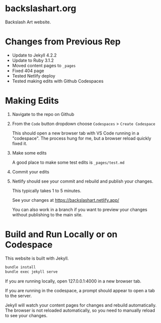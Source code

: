 # backslashart.org

Backslash Art website.

# Changes from Previous Rep

- Update to Jekyll 4.2.2
- Update to Ruby 3.1.2
- Moved content pages to `_pages`
- Fixed 404 page
- Tested Netlify deploy
- Tested making edits with Github Codespaces

# Making Edits

1. Navigate to the repo on Github
2. From the `Code` button dropdown choose `Codespaces` > `Create Codespace`

   This should open a new browser tab with VS Code running in a "codespace". The process hung for me, but a browser reload quickly fixed it.

3. Make some edits

   A good place to make some test edits is `_pages/test.md`

4. Commit your edits

5. Netlify should see your commit and rebuild and publish your changes.

   This typically takes 1 to 5 minutes.

   See your changes at https://backslashart.netlify.app/

   You can also work in a branch if you want to preview your changes without publishing to the main site.



# Build and Run Locally or on Codespace

This website is built with Jekyll.

```bash
bundle install
bundle exec jekyll serve
```

If you are running locally, open 127.0.0.1:4000 in a new browser tab.

If you are running in the codespace, a prompt should appear to open a tab to the server.

Jekyll will watch your content pages for changes and rebuild automatically. The browser is not reloaded automatically, so you need to manually reload to see your changes.



